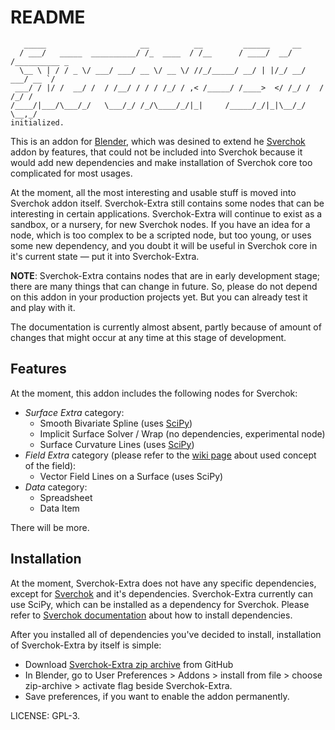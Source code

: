 README
======

```
   _____                     __          __         ______     __            
  / ___/   _____  __________/ /_  ____  / /__      / ____/  __/ /__________ _
  \__ \ | / / _ \/ ___/ ___/ __ \/ __ \/ //_/_____/ __/ | |/_/ __/ ___/ __ `/
 ___/ / |/ /  __/ /  / /__/ / / / /_/ / ,< /_____/ /____>  </ /_/ /  / /_/ / 
/____/|___/\___/_/   \___/_/ /_/\____/_/|_|     /_____/_/|_|\__/_/   \__,_/
initialized.
```

This is an addon for [Blender][1], which was desined to extend he [Sverchok][2]
addon by features, that could not be included into Sverchok because it would
add new dependencies and make installation of Sverchok core too complicated for
most usages.

At the moment, all the most interesting and usable stuff is moved into Sverchok
addon itself. Sverchok-Extra still contains some nodes that can be interesting
in certain applications. Sverchok-Extra will continue to exist as a sandbox, or
a nursery, for new Sverchok nodes. If you have an idea for a node, which is too
complex to be a scripted node, but too young, or uses some new dependency, and
you doubt it will be useful in Sverchok core in it's current state — put it
into Sverchok-Extra.

**NOTE**: Sverchok-Extra contains nodes that are in early development stage; there are
many things that can change in future. So, please do not depend on this addon
in your production projects yet. But you can already test it and play with it.

The documentation is currently almost absent, partly because of amount of
changes that might occur at any time at this stage of development.

Features
--------

At the moment, this addon includes the following nodes for Sverchok:

* *Surface Extra* category:
  * Smooth Bivariate Spline (uses [SciPy][3])
  * Implicit Surface Solver / Wrap (no dependencies, experimental node)
  * Surface Curvature Lines (uses [SciPy][3])
* *Field Extra* category (please refer to the [wiki page][5] about used concept of the field):
  * Vector Field Lines on a Surface (uses SciPy)
* *Data* category:
  * Spreadsheet
  * Data Item

There will be more.

Installation
------------

At the moment, Sverchok-Extra does not have any specific dependencies, except
for [Sverchok][2] and it's dependencies. Sverchok-Extra currently can use
SciPy, which can be installed as a dependency for Sverchok. Please refer to
[Sverchok documentation][6] about how to install dependencies.

After you installed all of dependencies you've decided to install, installation
of Sverchok-Extra by itself is simple:

* Download [Sverchok-Extra zip archive][4] from GitHub
* In Blender, go to User Preferences > Addons > install from file > choose
  zip-archive > activate flag beside Sverchok-Extra.
* Save preferences, if you want to enable the addon permanently.

LICENSE: GPL-3.

[1]: http://blender.org
[2]: https://github.com/nortikin/sverchok
[3]: https://scipy.org/
[4]: https://github.com/portnov/sverchok-extra/archive/master.zip
[5]: https://github.com/portnov/sverchok-extra/wiki/Fields
[6]: https://github.com/nortikin/sverchok/wiki/Dependencies

